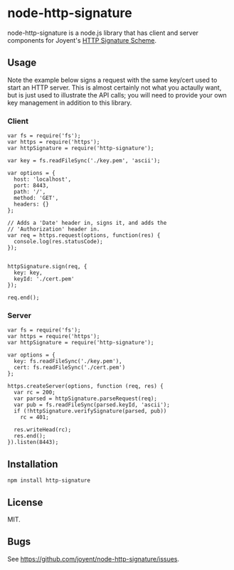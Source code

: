 # node-http-signature

node-http-signature is a node.js library that has client and server components
for Joyent's [HTTP Signature Scheme](http_signing.md).








<extoc></extoc>

## Usage

Note the example below signs a request with the same key/cert used to start an
HTTP server. This is almost certainly not what you actaully want, but is just
used to illustrate the API calls; you will need to provide your own key
management in addition to this library.

### Client

    var fs = require('fs');
    var https = require('https');
    var httpSignature = require('http-signature');

    var key = fs.readFileSync('./key.pem', 'ascii');

    var options = {
      host: 'localhost',
      port: 8443,
      path: '/',
      method: 'GET',
      headers: {}
    };

    // Adds a 'Date' header in, signs it, and adds the
    // 'Authorization' header in.
    var req = https.request(options, function(res) {
      console.log(res.statusCode);
    });


    httpSignature.sign(req, {
      key: key,
      keyId: './cert.pem'
    });

    req.end();

### Server

    var fs = require('fs');
    var https = require('https');
    var httpSignature = require('http-signature');

    var options = {
      key: fs.readFileSync('./key.pem'),
      cert: fs.readFileSync('./cert.pem')
    };

    https.createServer(options, function (req, res) {
      var rc = 200;
      var parsed = httpSignature.parseRequest(req);
      var pub = fs.readFileSync(parsed.keyId, 'ascii');
      if (!httpSignature.verifySignature(parsed, pub))
        rc = 401;

      res.writeHead(rc);
      res.end();
    }).listen(8443);

## Installation

    npm install http-signature

## License

MIT.

## Bugs

See <https://github.com/joyent/node-http-signature/issues>.
